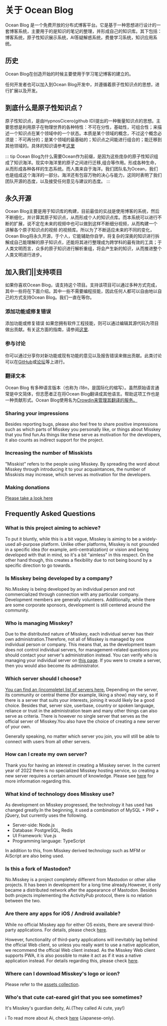 # 关于 Ocean Blog

Ocean Blog 是一个免费开放的分布式博客平台。它是基于一种思想进行设计的一套博客系统，主要用于的是知识的笔记的整理，并形成自己的知识库。其下包括：博客系统，原子性知识展示系统，AI答疑解惑系统，费曼学习系统，知识应用系统。


## 历史

Ocean Blog在创造开始的时候主要使用于学习笔记博客的建立的。

任何开发者也可以加入到Ocean Blog开发中，并遵循着原子性知识点的思想，进行扩展以及开发。

## 到底什么是原子性知识点？

原子性知识点，是由HypnosCicero(github ID)提出的一种衡量知识点的思想。主要思想是利用原子在物理世界的各种特性：不可在分性，基础性，可组合性；来描述一个知识点在某个领域中的一个状态。本质是某个领域的概念，不过这个概念必须是：不可再分的；是某个领域的最基础的；知识点之间能进行组合的；能迁移到其他领域的。具体的知识请参考[这里]()<!--这里补充连接变化-->

::: tip
Ocean Blog为什么需要Ocean作为前缀，是因为这些庞杂的原子性知识组成了知识海洋。现实中海洋里的原子之间进行迁移,组合等作用。形成各种生命，从而形成各种各样的生态系统。而人类来自于海洋。我们团队名为Ocean，我们也是组成这个海洋的一部分。海洋还有包容万物的决心与能力，这同时表明了我们团队开源的态度，以及接受任何意见与建议的态度。
:::


## 永久开源
Ocean Blog主要是用于知识库的构建，目前最佳的实战是使用博客的系统，然后不断细化，并计算其原子知识点，从而形成个人的知识点库。而本系统可以进行不断的扩展，说不定在未来的视频中也可以做到这样不断细分视频，从而构建一个 讲解各个原子知识点的视频 的视频库。所以为了不断适应未来的不同的变化，Ocean Blog将永久开源，于个人，它能辅助你自学，将复杂的深奥的知识进行拆解成自己能理解的原子知识点，还能将其进行整理成为跨学科的最有效的工具；于人类文明而言，众多的原子知识进行解析重组，将会产生新的知识，从而推进整个人类文明进行进步。



## 加入我们||支持项目
如果你喜欢Ocean Blog，请支持这个项目。支持该项目可以通过多种方式完成，其中一些将在下面介绍。其中一些不需要编程技能，因此任何人都可以自由地以自己的方式支持Ocean Blog。我们一直在等你。

### 添加功能或修复错误
添加功能或修复错误 如果您拥有软件工程技能，则可以通过编辑其源代码为项目做出贡献。有关这方面的指南，请参阅[这里](https://github.com/misskey-dev/misskey/blob/develop/CONTRIBUTING.md).
<!--TODO 将连接地址进行更换-->

### 参与讨论
你可以通过分享你对新功能或现有功能的意见以及报告错误来做出贡献。此类讨论可以在[GitHub](https://github.com/misskey-dev)或[论坛](https://forum.misskey.io/)等上进行。
<!--TODO 将连接地址进行更换-->

### 翻译文本
 Ocean Blog 有多种语言版本（也称为 i18n，是国际化的缩写）。虽然原始语言通常是中文简体，但志愿者正在将Ocean Blog翻译成其他语言。帮助这项工作也是一种贡献形式。Ocean Blog使用名为[Crowdin来管理其翻译的服务。](https://crowdin.com/project/misskey)
<!--TODO 更换地址-->

### Sharing your impressions
Besides reporting bugs, please also feel free to share positive impressions such as which parts of Misskey you personally like, or things about Misskey that you find fun.As things like these serve as motivation for the developers, it also counts as indirect support for the project.

### Increasing the number of Misskists
"Misskist" refers to the people using Misskey. By spreading the word about Misskey through introducing it to your acquaintances, the number of Misskists may increase, which serves as motivation for the developers.

### Making donations
[Please take a look here](./donate.md)

## Frequently Asked Questions
### What is this project aiming to achieve?
To put it bluntly, while this is a bit vague, Misskey is aiming to be a widely-used all-purpose platform. Unlike other platforms, Misskey is not grounded in a specific idea (for example, anti-centralization) or vision and being developed with that in mind, so it's a bit "aimless" in this respect. On the other hand though, this creates a flexibility due to not being bound by a specific direction to go towards.


### Is Misskey being developed by a company?
No.Misskey is being developed by an individual person and not commercialized through connection with any particular company. Development members are generally volunteers. Additionally, while there are some corporate sponsors, development is still centered around the community.

### Who is managing Misskey?
Due to the distributed nature of Misskey, each individual server has their own administration.Therefore, not all of Misskey is managed by one individual person or company. This means that, as the development team does not control individual servers, for management-related questions you should contact your server's administration instead. You can verify who is managing your individual server on [this page](/about). If you were to create a server, then you would also become its administrator.

### Which server should I choose?
[You can find an (incomplete) list of servers here.](../instances.md) Depending on the server, its community or central theme (for example, liking a show) may vary, so if there is a server that suits your interests, joining it would likely be a good choice. Besides that, server size, userbase, country or spoken language, reliance or trust in the administration team and many other things can also serve as criteria. There is however no single server that serves as the official server of Misskey.You also have the choice of creating a new server of your own.

Generally speaking, no matter which server you join, you will still be able to connect with users from all other servers.

### How can I create my own server?
Thank you for having an interest in creating a Misskey server. In the current year of 2022 there is no specialized Misskey hosting service, so creating a new server requires a certain amount of knowledge. Please see [here](./install.md) for more information regarding this.

### What kind of technology does Misskey use?
As development on Misskey progressed, the technology it has used has changed greatly.In the beginning, it used a combination of MySQL + PHP + jQuery, but currently uses the following.
- Server-side: Node.js
- Database: PostgreSQL, Redis
- UI Framework: Vue.js
- Programming language: TypeScript

In addition to this, from Misskey derived technology such as MFM or AiScript are also being used.

### Is this a fork of Mastodon?
No.Misskey is a project completely different from Mastodon or other alike projects. It has been in development for a long time already.However, it only became a distributed network after the appearance of Mastodon. Besides both projects implementing the ActivityPub protocol, there is no relation between the two.

### Are there any apps for iOS / Android available?
While no official Misskey app for either OS exists, there are several third-party applications. For details, please check [here](./apps).

However, functionality of third-party applications will inevitably lag behind the official Web client, so unless you really want to use a native application, we recommend the official Web client instead. As the Misskey Web client supports PWA, it is also possible to make it act as if it was a native application instead. For details regarding this, please check [here](todo).

### Where can I download Misskey's logo or icon?
Please refer to the [assets collection](../appendix/assets.html).

### Who's that cute cat-eared girl that you see sometimes?
It's Misskey's guardian deity, Ai.(They called Ai cute, yay!)
<div class="info">ℹ️ To read more about Ai, check <a href="https://xn--931a.moe/" target="_blank">here</a> (Japanese-only).</div>
